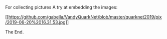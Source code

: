 For collecting pictures
A try at embedding the images:

[[https://github.com/gabella/VandyQuarkNet/blob/master/quarknet2019/pix/2019-06-20%2016.31.53.jpg]]

The End.
